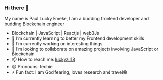 ### Hi there 👋

My name is Paul Lucky Emeke, I am a budding frontend developer and budding Blockchain engineer
- Blockchain | JavaScript | Reactjs | web3Js
- 🔭 I’m currently learning to better my Frontend development skills
- 🌱 I’m currently working on interesting things
- 👯 I’m looking to collaborate on amazing projects involving JavaScript or Blockchain
- 📫 How to reach me: <a href='https://twitter.com/luckyzil18'> luckyzil18 </a>
- 😄 Pronouns: techie
- ⚡ Fun fact: I am God fearing, loves research and travel😁
